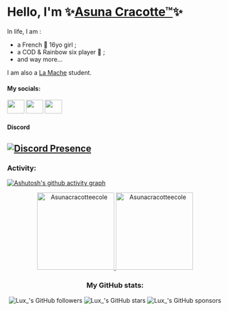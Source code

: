 # Hello, I'm ✨[Asuna Cracotte™](https://discord.com/users/1072121997942861824)✨

In life, I am :
- a French 🥐 16yo girl ;
- a COD & Rainbow six player 🔫 ;
- and way more...

I am also a [La Mache](https://www.ecolelamache.org/ 'La Mache School') student.

#### My socials:

<a title="Asuna's Steam profile" href="https://steamcommunity.com/id/Asuna_cracotte/"><img height="32" width="32" src="https://cdn.simpleicons.org/steam" style="width:40px" /></a>
<a title="Asuna's Twitch profile" href="https://www.twitch.tv/asuna_cracotte_"><img height="32" width="32" src="https://cdn.simpleicons.org/twitch" style="width:40px" /></a>
<a title="Asuna's Youtube profile" href="https://www.youtube.com/@asunacracotte"><img height="32" width="32" src="https://cdn.simpleicons.org/youtube" style="width:40px;" /></a>
#### Discord
[![Discord Presence](https://lanyard.cnrad.dev/api/1072121997942861824?theme=dark&showDisplayName=true&hideActivity=true&hideProfile=false&hideStatus=false&hideDiscrim=false)](https://discord.com/users/1072121997942861824)
------
<h3 align="left">Activity:</h3>

[![Ashutosh's github activity graph](https://github-readme-activity-graph.vercel.app/graph?username=AsuCracotte&bg_color=100f0f&color=4c5e9e&line=4c569e&point=403e41&area=true&hide_border=true)](https://github.com/ashutosh00710/github-readme-activity-graph)

<div align="center">
  <a href="https://github.com/Asunacracotteecole">
    <img height="180em" src="https://github-readme-stats.vercel.app/api/top-langs?username=Asunacracotteecole&show_icons=true&locale=en&layout=compact&theme=tokyonight" alt="Asunacracotteecole"/>
    <img height="180em" src="https://github-readme-stats.vercel.app/api?username=Asunacracotteecole&show_icons=true&locale=en&layout=compact&theme=tokyonight" alt="Asunacracotteecole"/>
  </a>
  
### My GitHub stats:
![Lux_'s GitHub followers](https://img.shields.io/github/followers/Asunacracotteecole)
![Lux_'s GitHub stars](https://img.shields.io/github/stars/Asunacracotteecole)
![Lux_'s GitHub sponsors](https://img.shields.io/github/sponsors/Asunacracotteecole)
